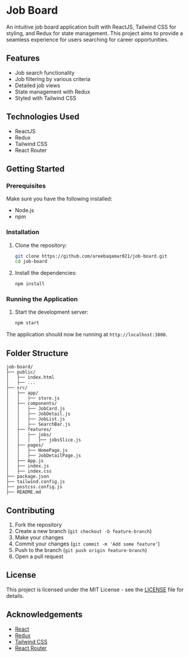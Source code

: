 # Job Board

An intuitive job board application built with ReactJS, Tailwind CSS for styling, and Redux for state management. This project aims to provide a seamless experience for users searching for career opportunities.

## Features

- Job search functionality
- Job filtering by various criteria
- Detailed job views
- State management with Redux
- Styled with Tailwind CSS

## Technologies Used

- ReactJS
- Redux
- Tailwind CSS
- React Router

## Getting Started

### Prerequisites

Make sure you have the following installed:

- Node.js
- npm

### Installation

1. Clone the repository:

   ```bash
   git clone https://github.com/areebaqamar021/job-board.git
   cd job-board
   ```

2. Install the dependencies:

   ```bash
   npm install
   ```

### Running the Application

1. Start the development server:

   ```bash
   npm start
   ```
The application should now be running at `http://localhost:3000`.

## Folder Structure

```plaintext
job-board/
├── public/
│   ├── index.html
│   ├── ...
├── src/
│   ├── app/
│   │   ├── store.js
│   ├── components/
│   │   ├── JobCard.js
│   │   ├── JobDetail.js
│   │   ├── JobList.js
│   │   ├── SearchBar.js
│   ├── features/
│   │   ├── jobs/
│   │   │   ├── jobsSlice.js
│   ├── pages/
│   │   ├── HomePage.js
│   │   ├── JobDetailPage.js
│   ├── App.js
│   ├── index.js
│   ├── index.css
├── package.json
├── tailwind.config.js
├── postcss.config.js
├── README.md
```

## Contributing

1. Fork the repository
2. Create a new branch (`git checkout -b feature-branch`)
3. Make your changes
4. Commit your changes (`git commit -m 'Add some feature'`)
5. Push to the branch (`git push origin feature-branch`)
6. Open a pull request

## License

This project is licensed under the MIT License - see the [LICENSE](LICENSE) file for details.

## Acknowledgements

- [React](https://reactjs.org/)
- [Redux](https://redux.js.org/)
- [Tailwind CSS](https://tailwindcss.com/)
- [React Router](https://reactrouter.com/)

